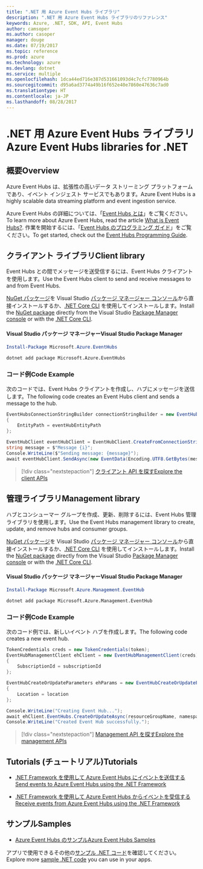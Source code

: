 ```yaml
---
title: ".NET 用 Azure Event Hubs ライブラリ"
description: ".NET 用 Azure Event Hubs ライブラリのリファレンス"
keywords: Azure, .NET, SDK, API, Event Hubs
author: camsoper
ms.author: casoper
manager: douge
ms.date: 07/19/2017
ms.topic: reference
ms.prod: azure
ms.technology: azure
ms.devlang: dotnet
ms.service: multiple
ms.openlocfilehash: 1dca44ed716e387d531661093d4c7cfc7780964b
ms.sourcegitcommit: d95a6ad3774a49b16f652e40e7860e47636c7ad0
ms.translationtype: HT
ms.contentlocale: ja-JP
ms.lasthandoff: 08/28/2017
---
```

# <a name="azure-event-hubs-libraries-for-net"></a><span data-ttu-id="f3c4f-104">.NET 用 Azure Event Hubs ライブラリ</span><span class="sxs-lookup"><span data-stu-id="f3c4f-104">Azure Event Hubs libraries for .NET</span></span>

## <a name="overview"></a><span data-ttu-id="f3c4f-105">概要</span><span class="sxs-lookup"><span data-stu-id="f3c4f-105">Overview</span></span>

<span data-ttu-id="f3c4f-106">Azure Event Hubs は、拡張性の高いデータ ストリーミング プラットフォームであり、イベント インジェスト サービスでもあります。</span><span class="sxs-lookup"><span data-stu-id="f3c4f-106">Azure Event Hubs is a highly scalable data streaming platform and event ingestion service.</span></span>

<span data-ttu-id="f3c4f-107">Azure Event Hubs の詳細については、「[Event Hubs とは](/azure/event-hubs/event-hubs-what-is-event-hubs)」をご覧ください。</span><span class="sxs-lookup"><span data-stu-id="f3c4f-107">To learn more about Azure Event Hubs, read the article [What is Event Hubs?](/azure/event-hubs/event-hubs-what-is-event-hubs).</span></span>  <span data-ttu-id="f3c4f-108">作業を開始するには、「[Event Hubs のプログラミング ガイド](/azure/event-hubs/event-hubs-programming-guide)」をご覧ください。</span><span class="sxs-lookup"><span data-stu-id="f3c4f-108">To get started, check out the [Event Hubs Programming Guide](/azure/event-hubs/event-hubs-programming-guide).</span></span>

## <a name="client-library"></a><span data-ttu-id="f3c4f-109">クライアント ライブラリ</span><span class="sxs-lookup"><span data-stu-id="f3c4f-109">Client library</span></span>

<span data-ttu-id="f3c4f-110">Event Hubs との間でメッセージを送受信するには、Event Hubs クライアントを使用します。</span><span class="sxs-lookup"><span data-stu-id="f3c4f-110">Use the Event Hubs client to send and receive messages to and from Event Hubs.</span></span>

<span data-ttu-id="f3c4f-111">[NuGet パッケージ](https://www.nuget.org/packages/Microsoft.Azure.EventHubs)を Visual Studio [パッケージ マネージャー コンソール][PackageManager]から直接インストールするか、[.NET Core CLI][DotNetCLI] を使用してインストールします。</span><span class="sxs-lookup"><span data-stu-id="f3c4f-111">Install the [NuGet package](https://www.nuget.org/packages/Microsoft.Azure.EventHubs) directly from the Visual Studio [Package Manager console][PackageManager] or with the [.NET Core CLI][DotNetCLI].</span></span>

#### <a name="visual-studio-package-manager"></a><span data-ttu-id="f3c4f-112">Visual Studio パッケージ マネージャー</span><span class="sxs-lookup"><span data-stu-id="f3c4f-112">Visual Studio Package Manager</span></span>

```powershell
Install-Package Microsoft.Azure.EventHubs
```

```bash
dotnet add package Microsoft.Azure.EventHubs
```

### <a name="code-example"></a><span data-ttu-id="f3c4f-113">コード例</span><span class="sxs-lookup"><span data-stu-id="f3c4f-113">Code Example</span></span>

<span data-ttu-id="f3c4f-114">次のコードでは、Event Hubs クライアントを作成し、ハブにメッセージを送信します。</span><span class="sxs-lookup"><span data-stu-id="f3c4f-114">The following code creates an Event Hubs client and sends a message to the hub.</span></span>

```csharp
EventHubsConnectionStringBuilder connectionStringBuilder = new EventHubsConnectionStringBuilder(eventHubConnectionString)
{
    EntityPath = eventHubEntityPath
};

EventHubClient eventHubClient = EventHubClient.CreateFromConnectionString(connectionStringBuilder.ToString());
string message = $"Message {i}";
Console.WriteLine($"Sending message: {message}");
await eventHubClient.SendAsync(new EventData(Encoding.UTF8.GetBytes(message)));
```

> [!div class="nextstepaction"]
> [<span data-ttu-id="f3c4f-115">クライアント API を探す</span><span class="sxs-lookup"><span data-stu-id="f3c4f-115">Explore the client APIs</span></span>](/dotnet/api/overview/azure/eventhub/client)

## <a name="management-library"></a><span data-ttu-id="f3c4f-116">管理ライブラリ</span><span class="sxs-lookup"><span data-stu-id="f3c4f-116">Management library</span></span>

<span data-ttu-id="f3c4f-117">ハブとコンシューマー グループを作成、更新、削除するには、Event Hubs 管理ライブラリを使用します。</span><span class="sxs-lookup"><span data-stu-id="f3c4f-117">Use the Event Hubs management library to create, update, and remove hubs and consumer groups.</span></span>

<span data-ttu-id="f3c4f-118">[NuGet パッケージ](https://www.nuget.org/packages/Microsoft.Azure.Management.EventHub)を Visual Studio [パッケージ マネージャー コンソール][PackageManager]から直接インストールするか、[.NET Core CLI][DotNetCLI] を使用してインストールします。</span><span class="sxs-lookup"><span data-stu-id="f3c4f-118">Install the [NuGet package](https://www.nuget.org/packages/Microsoft.Azure.Management.EventHub) directly from the Visual Studio [Package Manager console][PackageManager] or with the [.NET Core CLI][DotNetCLI].</span></span>

#### <a name="visual-studio-package-manager"></a><span data-ttu-id="f3c4f-119">Visual Studio パッケージ マネージャー</span><span class="sxs-lookup"><span data-stu-id="f3c4f-119">Visual Studio Package Manager</span></span>

```powershell
Install-Package Microsoft.Azure.Management.EventHub
```

```bash
dotnet add package Microsoft.Azure.Management.EventHub
```

### <a name="code-example"></a><span data-ttu-id="f3c4f-120">コード例</span><span class="sxs-lookup"><span data-stu-id="f3c4f-120">Code Example</span></span>

<span data-ttu-id="f3c4f-121">次のコード例では、新しいイベント ハブを作成します。</span><span class="sxs-lookup"><span data-stu-id="f3c4f-121">The following code creates a new event hub.</span></span>

```csharp
TokenCredentials creds = new TokenCredentials(token);
EventHubManagementClient ehClient = new EventHubManagementClient(creds)
{
    SubscriptionId = subscriptionId
};

EventHubCreateOrUpdateParameters ehParams = new EventHubCreateOrUpdateParameters()
{
    Location = location
};

Console.WriteLine("Creating Event Hub...");
await ehClient.EventHubs.CreateOrUpdateAsync(resourceGroupName, namespaceName, EventHubName, ehParams);
Console.WriteLine("Created Event Hub successfully.");
```

> [!div class="nextstepaction"]
> [<span data-ttu-id="f3c4f-122">Management API を探す</span><span class="sxs-lookup"><span data-stu-id="f3c4f-122">Explore the management APIs</span></span>](/dotnet/api/overview/azure/eventhub/management)

## <a name="tutorials"></a><span data-ttu-id="f3c4f-123">Tutorials (チュートリアル)</span><span class="sxs-lookup"><span data-stu-id="f3c4f-123">Tutorials</span></span>

* [<span data-ttu-id="f3c4f-124">.NET Framework を使用して Azure Event Hubs にイベントを送信する</span><span class="sxs-lookup"><span data-stu-id="f3c4f-124">Send events to Azure Event Hubs using the .NET Framework</span></span>](/azure/event-hubs/event-hubs-dotnet-framework-getstarted-send)

* [<span data-ttu-id="f3c4f-125">.NET Framework を使用して Azure Event Hubs からイベントを受信する</span><span class="sxs-lookup"><span data-stu-id="f3c4f-125">Receive events from Azure Event Hubs using the .NET Framework</span></span>](/azure/event-hubs/event-hubs-dotnet-framework-getstarted-receive-eph)

## <a name="samples"></a><span data-ttu-id="f3c4f-126">サンプル</span><span class="sxs-lookup"><span data-stu-id="f3c4f-126">Samples</span></span>

* [<span data-ttu-id="f3c4f-127">Azure Event Hubs のサンプル</span><span class="sxs-lookup"><span data-stu-id="f3c4f-127">Azure Event Hubs Samples</span></span>](https://github.com/Azure/azure-event-hubs/tree/master/samples)

<span data-ttu-id="f3c4f-128">アプリで使用できるその他の[サンプル .NET コード](https://azure.microsoft.com/resources/samples/?platform=dotnet)を確認してください。</span><span class="sxs-lookup"><span data-stu-id="f3c4f-128">Explore more [sample .NET code](https://azure.microsoft.com/resources/samples/?platform=dotnet) you can use in your apps.</span></span>

[PackageManager]: https://docs.microsoft.com/nuget/tools/package-manager-console
[DotNetCLI]: https://docs.microsoft.com/dotnet/core/tools/dotnet-add-package
